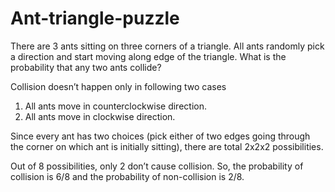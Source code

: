# Ant-triangle-puzzle

There are 3 ants sitting on three corners of a triangle. All ants randomly pick a direction and start moving along edge of the triangle. What is the probability that any two ants collide?

 Collision doesn’t happen only in following two cases
1) All ants move in counterclockwise direction.
2) All ants move in clockwise direction.

Since every ant has two choices (pick either of two edges going through the corner on which ant is initially sitting), there are total 2x2x2 possibilities.

Out of 8 possibilities, only 2 don’t cause collision. So, the probability of collision is 6/8 and the probability of non-collision is 2/8.
